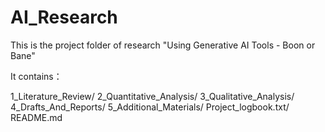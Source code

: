# AI_Research

This is the project folder of research "Using Generative AI Tools - Boon or Bane"

It contains：

1_Literature_Review/
2_Quantitative_Analysis/
3_Qualitative_Analysis/
4_Drafts_And_Reports/
5_Additional_Materials/
Project_logbook.txt/
README.md
